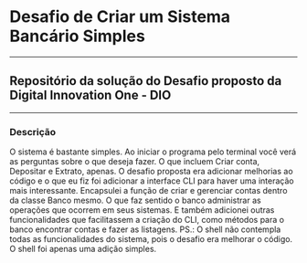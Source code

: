# Desafio de Criar um Sistema Bancário Simples

---

## Repositório da solução do Desafio proposto da Digital Innovation One - DIO

---

### Descrição
O sistema é bastante simples. Ao iniciar o programa pelo terminal você verá as perguntas sobre o que deseja fazer. O que incluem Criar conta, Depositar e Extrato, apenas.
O desafio proposta era adicionar melhorias ao código e o que eu fiz foi adicionar a interface CLI para haver uma interação mais interessante. Encapsulei a função de criar e gerenciar contas dentro da classe Banco mesmo. O que faz sentido o banco administrar as operações que ocorrem em seus sistemas.
E também adicionei outras funcionalidades que facilitassem a criação do CLI, como métodos para o banco encontrar contas e fazer as listagens.
PS.: O shell não contempla todas as funcionalidades do sistema, pois o desafio era melhorar o código. O shell foi apenas uma adição simples.
